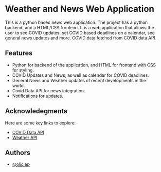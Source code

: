 # Weather and News Web Application

This is a python based news web application. The project has a python backend, and a HTML/CSS frontend. It is a web application that allows the user to see COVID updates, set COVID based deadlines on a calendar, see general news updates and more. COVID data fetched from COVID data API.

## Features

- Python for backend of the application, and HTML for frontend with CSS for styling.
- COVID Updates and News, as well as calendar for COVID deadlines.
- General News and Weather updates of recent developments in the world.
- Covid Data API for news integration.
- Notifications for updates.
## Acknowledegments
Here are some key links to explore:
 - [COVID Data API](https://covidtracking.com/data/api)
 - [Weather API](https://openweathermap.org/api)


## Authors

- [@oliciep](https://www.github.com/oliciep)

